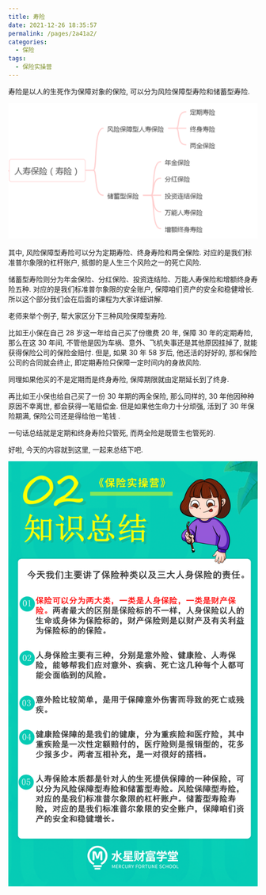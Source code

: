 ```yaml
---
title: 寿险
date: 2021-12-26 18:35:57
permalink: /pages/2a41a2/
categories:
  - 保险
tags:
  - 保险实操营
---
```


寿险是以人的生死作为保障对象的保险, 可以分为风险保障型寿险和储蓄型寿险.

![](../.vuepress/public/img/insure/019.png)

其中, 风险保障型寿险可以分为定期寿险、终身寿险和两全保险. 对应的是我们标准普尔象限的杠杆账户, 抵御的是人生三个风险之一的死亡风险.

储蓄型寿险则分为年金保险、分红保险、投资连结险、万能人寿保险和增额终身寿险五种. 对应的是我们标准普尔象限的安全账户, 保障咱们资产的安全和稳健增长. 所以这个部分我们会在后面的课程为大家详细讲解.

老师来举个例子, 帮大家区分下三种风险保障型寿险.

比如王小保在自己 28 岁这一年给自己买了份缴费 20 年, 保障 30 年的定期寿险, 那么在这 30 年间, 不管他是因为车祸、意外、飞机失事还是其他原因挂掉了, 就能获得保险公司的保险金赔付. 但是, 如果 30 年 58 岁后, 他还活的好好的, 那和保险公司的合同就会终止, 即定期寿险只保障一定时间内的身故风险.

同理如果他买的不是定期而是终身寿险, 保障期限就由定期延长到了终身.

再比如王小保也给自己买了一份 30 年期的两全保险, 那么同样的, 30 年他因种种原因不幸离世, 都会获得一笔赔偿金. 但是如果他生命力十分顽强, 活到了 30 年保险期满, 保险公司还是得给他一笔钱 .

一句话总结就是定期和终身寿险只管死, 而两全险是既管生也管死的.

好啦, 今天的内容就到这里, 一起来总结下吧.

![](../.vuepress/public/img/insure/020.png)
